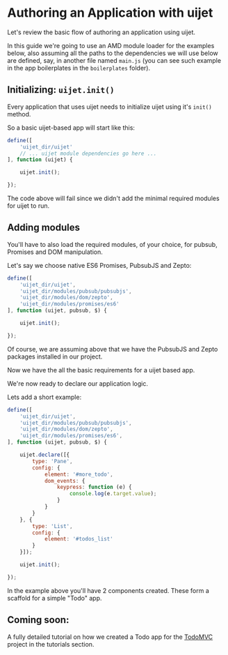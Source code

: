 # Authoring an Application with uijet

Let's review the basic flow of authoring an application using uijet.

In this guide we're going to use an AMD module loader for the examples below,
also assuming all the paths to the dependencies we will use below are defined,
say, in another file named `main.js` (you can see such
example in the app boilerplates in the `boilerplates` folder).

## Initializing: `uijet.init()`

Every application that uses uijet needs to initialize uijet using it's `init()` method.

So a basic uijet-based app will start like this:

```javascript
define([
    'uijet_dir/uijet'
    // ... uijet module dependencies go here ...
], function (uijet) {

    uijet.init();

});
```

The code above will fail since we didn't add the minimal required modules for uijet to run.

## Adding modules

You'll have to also load the required modules, of your choice, for pubsub, Promises
and DOM manipulation.

Let's say we choose native ES6 Promises, PubsubJS and Zepto:

```javascript
define([
    'uijet_dir/uijet',
    'uijet_dir/modules/pubsub/pubsubjs',
    'uijet_dir/modules/dom/zepto',
    'uijet_dir/modules/promises/es6'
], function (uijet, pubsub, $) {

    uijet.init();

});
```

Of course, we are assuming above that we have the PubsubJS and Zepto packages
installed in our project.

Now we have the all the basic requirements for a uijet based app.

We're now ready to declare our application logic.

Lets add a short example:

```javascript
define([
    'uijet_dir/uijet',
    'uijet_dir/modules/pubsub/pubsubjs',
    'uijet_dir/modules/dom/zepto',
    'uijet_dir/modules/promises/es6',
], function (uijet, pubsub, $) {

    uijet.declare([{
        type: 'Pane',
        config: {
            element: '#more_todo',
            dom_events: {
                keypress: function (e) {
                    console.log(e.target.value);
                }
            }
        }
    }, {
        type: 'List',
        config: {
            element: '#todos_list'
        }
    }]);

    uijet.init();

});
```

In the example above you'll have 2 components created.
These form a scaffold for a simple "Todo" app.

## Coming soon:

A fully detailed tutorial on how we created
a Todo app for the [TodoMVC](http://todomvc.com/) project in the tutorials section.
